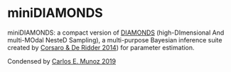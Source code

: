 # miniDIAMONDS

miniDIAMONDS: a compact version of [DIAMONDS](https://fys.kuleuven.be/ster/Software/Diamonds)  (high-DImensional And multi-MOdal NesteD Sampling), a multi-purpose Bayesian inference suite created by [Corsaro & De Ridder 2014](http://adsabs.harvard.edu/abs/2014A%26A...571A..71C)) for parameter estimation.

Condensed by [Carlos E. Munoz 2019](https://github.com/munozcar)
